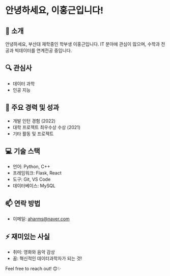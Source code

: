 # 안녕하세요, 이홍근입니다!

## 👋 소개
안녕하세요, 부산대 재학중인 학부생 이홍근입니다. IT 분야에 관심이 많으며, 수학과 전공과 빅데이터를 연계전공 중입니다.

## 🔍 관심사
- 데이터 과학
- 인공 지능

## 🌟 주요 경력 및 성과
- 개발 인턴 경험 (2022)
- 대학 프로젝트 최우수상 수상 (2021)
- 기타 활동 및 프로젝트

## 💻 기술 스택
- 언어: Python, C++
- 프레임워크: Flask, React
- 도구: Git, VS Code
- 데이터베이스: MySQL

## 📫 연락 방법
- 이메일: aharms@naver.com

## ⚡ 재미있는 사실
- 취미: 영화와 음악 감상
- 꿈: 혁신적인 데이터과학자가 되는 것!

Feel free to reach out! 😊✨




